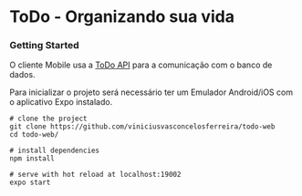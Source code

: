 # ToDo - Organizando sua vida

### Getting Started

O cliente Mobile usa a [ToDo API](https://github.com/viniciusvasconcelosferreira/todo-api.git) para a comunicação com o banco de dados.

Para inicializar o projeto será necessário ter um Emulador Android/iOS com o aplicativo Expo instalado.

```
# clone the project
git clone https://github.com/viniciusvasconcelosferreira/todo-web
cd todo-web/

# install dependencies
npm install

# serve with hot reload at localhost:19002
expo start
```